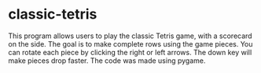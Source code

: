 # classic-tetris
This program allows users to play the classic Tetris game, with a scorecard on the side. The goal is to make complete rows using the game pieces. You can rotate each piece by clicking the right or left arrows. The down key will make pieces drop faster. The code was made using pygame.
